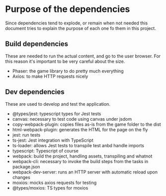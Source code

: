 # Purpose of the dependencies

Since dependencies tend to explode, or remain when not needed this document tries to explain the purpose of each one fo them in this project.

## Build dependencies
These are needed to run the actual content, and go to the user browser.
For this reason it's important to be very careful about the size.

* Phaser: the game library to do pretty much everything
* Axios: to make HTTP requests nicely

## Dev dependencies
These are used to develop and test the application.

* @types/jest: typescript types for Jest tests
* canvas: necessary to test code using canvas under jsdom
* copy-webpack-plugin: copies files as-is from the game folder to the dist
* html-webpack-plugin: generates the HTML for the page on the fly
* jest: run tests
* ts-jest: Jest integration with TypeScript
* ts-loader: allows Jest tests to transpile test anbd handle imports
* typescript: Typescript of course
* webpack: build the project, handling assets, transpiling and whatnot
* webpack-cli: necessary to invoke the build steps from the tasks in package.json
* webpack-dev-server: runs an HTTP server with automatic reload upon changes
* moxios: mocks axios requests for testing
* @types/moxios: TS types for moxios
